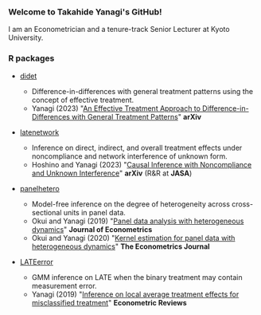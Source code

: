 ### Welcome to Takahide Yanagi's GitHub!

I am an Econometrician and a tenure-track Senior Lecturer at Kyoto University.

### R packages

- [didet](https://tkhdyanagi.github.io/didet/)
  - Difference-in-differences with general treatment patterns using the concept of effective treatment.
  - Yanagi (2023) "[An Effective Treatment Approach to Difference-in-Differences with General Treatment Patterns](https://arxiv.org/abs/2212.13226)" **arXiv**

- [latenetwork](https://tkhdyanagi.github.io/latenetwork/)
  - Inference on direct, indirect, and overall treatment effects under noncompliance and network interference of unknown form.
  - Hoshino and Yanagi (2023) "[Causal Inference with Noncompliance and Unknown Interference](https://arxiv.org/abs/2108.07455)" **arXiv** (R&R at **JASA**)

- [panelhetero](https://tkhdyanagi.github.io/panelhetero/)
  - Model-free inference on the degree of heterogeneity across cross-sectional units in panel data.
  - Okui and Yanagi (2019) "[Panel data analysis with heterogeneous dynamics](https://doi.org/10.1016/j.jeconom.2019.04.036)" **Journal of Econometrics**
  - Okui and Yanagi (2020) "[Kernel estimation for panel data with heterogeneous dynamics](https://doi.org/10.1093/ectj/utz019)" **The Econometrics Journal**

- [LATEerror](https://github.com/tkhdyanagi/LATEerror)
  - GMM inference on LATE when the binary treatment may contain measurement error.
  - Yanagi (2019) "[Inference on local average treatment effects for misclassified treatment](https://doi.org/10.1080/07474938.2018.1485833)" **Econometric Reviews**

<!--
**tkhdyanagi/tkhdyanagi** is a ✨ _special_ ✨ repository because its `README.md` (this file) appears on your GitHub profile.

Here are some ideas to get you started:

- 🔭 I’m currently working on ...
- 🌱 I’m currently learning ...
- 👯 I’m looking to collaborate on ...
- 🤔 I’m looking for help with ...
- 💬 Ask me about ...
- 📫 How to reach me: ...
- 😄 Pronouns: ...
- ⚡ Fun fact: ...
-->
